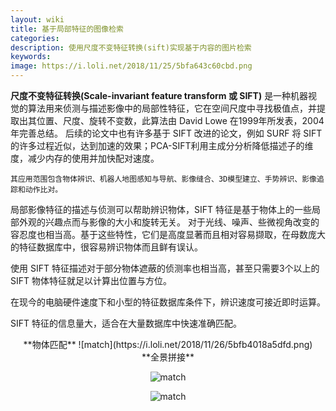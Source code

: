 ```yaml
---
layout: wiki
title: 基于局部特征的图像检索
categories: 
description: 使用尺度不变特征转换(sift)实现基于内容的图片检索
keywords: 
image: https://i.loli.net/2018/11/25/5bfa643c60cbd.png
---
```


**尺度不变特征转换(Scale-invariant feature transform 或 SIFT)**
	是一种机器视觉的算法用来侦测与描述影像中的局部性特征，它在空间尺度中寻找极值点，并提取出其位置、尺度、旋转不变数，此算法由 David Lowe 在1999年所发表，2004年完善总结。
	后续的论文中也有许多基于 SIFT 改进的论文，例如 SURF 将 SIFT 的许多过程近似，达到加速的效果；PCA-SIFT利用主成分分析降低描述子的维度，减少内存的使用并加快配对速度。

	其应用范围包含物体辨识、机器人地图感知与导航、影像缝合、3D模型建立、手势辨识、影像追踪和动作比对。

局部影像特征的描述与侦测可以帮助辨识物体，SIFT 特征是基于物体上的一些局部外观的兴趣点而与影像的大小和旋转无关。 对于光线、噪声、些微视角改变的容忍度也相当高。基于这些特性，它们是高度显著而且相对容易撷取，在母数庞大的特征数据库中，很容易辨识物体而且鲜有误认。

使用 SIFT 特征描述对于部分物体遮蔽的侦测率也相当高，甚至只需要3个以上的 SIFT 物体特征就足以计算出位置与方位。

在现今的电脑硬件速度下和小型的特征数据库条件下，辨识速度可接近即时运算。

SIFT 特征的信息量大，适合在大量数据库中快速准确匹配。

<center>**物体匹配**
![match](https://i.loli.net/2018/11/26/5bfb4018a5dfd.png)


<center> **全景拼接**

![match](https://i.loli.net/2018/11/26/5bfb4220eb0d2.jpg)

![match](https://i.loli.net/2018/11/26/5bfb438767c28.jpg)